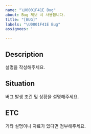```yaml
---
name: "\U0001F41E Bug"
about: Bug 제보 시 사용합니다.
title: "[BUG]"
labels: "\U0001F41E Bug"
assignees: ''

---
```


## Description
설명을 작성해주세요.

## Situation
버그 발생 조건 및 상황을 설명해주세요.

## ETC
기타 설명이나 자료가 있다면 첨부해주세요.
